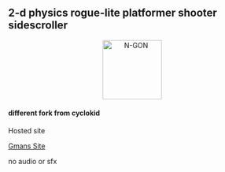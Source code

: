 ## 2-d physics rogue-lite platformer shooter sidescroller

<p align="center">
  <a href="http://gman-667.github.io/Ngonmodded" target="blank"><img src="https://i.imgur.com/xM2gDVX.png" width="120" alt="N-GON" /></a>
</p>

#### different fork from cyclokid

Hosted site

[Gmans Site](gman-667.github.io/Ngonmodded/)

no audio or sfx
